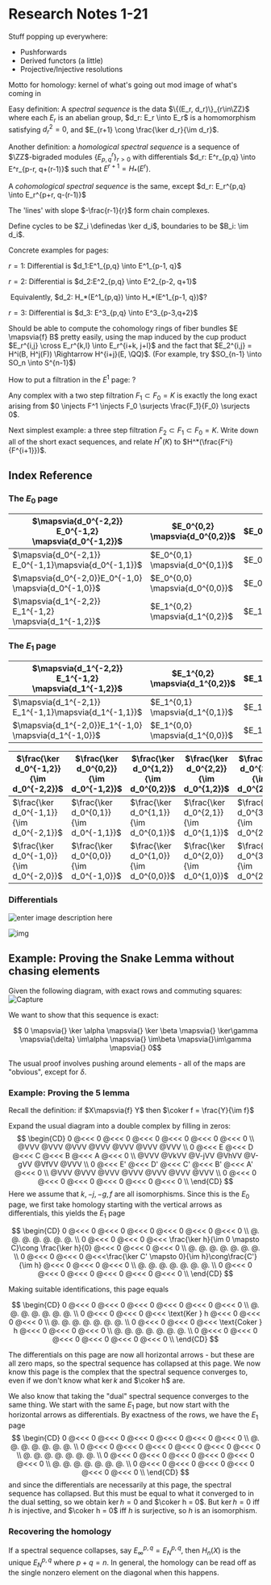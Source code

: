 # Research Notes 1-21

Stuff popping up everywhere:

- Pushforwards
- Derived functors (a little)
- Projective/Injective resolutions

Motto for homology: kernel of what's going out mod image of what's coming in

Easy definition: A *spectral sequence* is the data $\{(E_r, d_r)\}_{r\in\ZZ}$ where each $E_r$ is an abelian group, $d_r: E_r \into E_r$ is a homomorphism satisfying $d_r^2=0$, and $E_{r+1} \cong \frac{\ker d_r}{\im d_r}$.

Another definition: a *homological spectral sequence* is a sequence of $\ZZ$-bigraded modules $\{E^r_{p,q}\}_{r > 0}$ with differentials $d_r: E^r_{p,q} \into E^r_{p-r, q+(r-1)}$ such that $E^{r+1} = H_*(E^r)$.

A *cohomological spectral sequence* is the same, except $d_r: E_r^{p,q} \into E_r^{p+r, q-(r-1)}$

The 'lines' with slope $-\frac{r-1}{r}$ form chain complexes.

Define cycles to be $Z_i \definedas \ker d_i$, boundaries to be $B_i: \im d_i$.

Concrete examples for pages:

$r=1$: Differential is $d_1:E^1_{p,q} \into E^1_{p-1, q}$

$r=2$: Differential is $d_2:E^2_{p,q} \into E^2_{p-2, q+1}$

​	Equivalently, $d_2: H_*(E^1_{p,q}) \into H_*(E^1_{p-1, q})$?

$r=3$: Differential is $d_3: E^3_{p,q} \into E^3_{p-3,q+2}$



Should be able to compute the cohomology rings of fiber bundles $E \mapsvia{f} B$ pretty easily, using the map induced by the cup product $E_r^{i,j} \cross E_r^{k,l} \into E_r^{i+k, j+l}$ and the fact that $E_2^{i,j} = H^i(B, H^j(F)) \Rightarrow H^{i+j}(E, \QQ)$. (For example, try $SO_{n-1} \into SO_n \into S^{n-1}$)

How to put a filtration in the $E^1$ page: ?

Any complex with a two step filtration $F_1 \subset F_0 = K$ is exactly the long exact arising from $0 \injects F^1 \injects F_0 \surjects \frac{F_1}{F_0} \surjects 0$.

Next simplest example: a three step filtration $F_2 \subset F_1 \subset F_0 = K$. Write down all of the short exact sequences, and relate $H^*(K)$ to $H^*(\frac{F^i}{F^{i+1}})$.



## Index Reference

### The $E_0$ page

| $\mapsvia{d_0^{-2,2}} E_0^{-1,2} \mapsvia{d_0^{-1,2}}$ | $E_0^{0,2} \mapsvia{d_0^{0,2}}$ | $E_0^{1,2}\mapsvia{d_0^{1,2}}$  | $E_0^{2,2}\mapsvia{d_0^{2,2}}$  | $E_0^{3,2}\mapsvia{d_0^{3,2}}$ | $E_0^{4,2} \mapsvia{d_0^{4,2}}$ | $E_0^{5,2} \mapsvia{d_0^{5,2}}$ |
| ---------------------------------------- | ------------------------------- | ------------------------------- | ------------------------------- | ------------------------------ | ------------------------------- | ------------------------------- |
| $\mapsvia{d_0^{-2,1}} E_0^{-1,1}\mapsvia{d_0^{-1,1}}$ | $E_0^{0,1} \mapsvia{d_0^{0,1}}$ | $E_0^{1,1}\mapsvia{d_0^{1,1}}$  | $E_0^{2,1}\mapsvia{d_0^{2,1}}$  | $E_0^{3,1}\mapsvia{d_0^{3,1}}$ | $E_0^{4,1}\mapsvia{d_0^{4,1}}$  | $E_0^{5,1} \mapsvia{d_0^{5,1}}$ |
| $\mapsvia{d_0^{-2,0}}E_0^{-1,0} \mapsvia{d_0^{-1,0}}$ | $E_0^{0,0} \mapsvia{d_0^{0,0}}$ | $E_0^{1,0} \mapsvia{d_0^{1,0}}$ | $E_0^{2,0} \mapsvia{d_0^{2,0}}$ | $E_0^{3,0}\mapsvia{d_0^{3,0}}$ | $E_0^{4,0}\mapsvia{d_0^{4,0}}$  | $E_0^{5,0} \mapsvia{d_0^{5,0}}$ |
| $\mapsvia{d_1^{-2,2}} E_1^{-1,2} \mapsvia{d_1^{-1,2}}$ | $E_1^{0,2} \mapsvia{d_1^{0,2}}$ | $E_1^{1,2}\mapsvia{d_1^{1,2}}$  | $E_1^{2,2}\mapsvia{d_1^{2,2}}$  | $E_1^{3,2}\mapsvia{d_1^{3,2}}$ | $E_1^{4,2} \mapsvia{d_1^{4,2}}$ | $E_1^{5,2} \mapsvia{d_1^{5,2}}$ |


### The $E_1$ page

| $\mapsvia{d_1^{-2,2}} E_1^{-1,2} \mapsvia{d_1^{-1,2}}$ | $E_1^{0,2} \mapsvia{d_1^{0,2}}$ | $E_1^{1,2}\mapsvia{d_1^{1,2}}$  | $E_1^{2,2}\mapsvia{d_1^{2,2}}$  | $E_1^{3,2}\mapsvia{d_1^{3,2}}$ | $E_1^{4,2} \mapsvia{d_1^{4,2}}$ | $E_1^{5,2} \mapsvia{d_1^{5,2}}$ |
| ---------------------------------------- | ------------------------------- | ------------------------------- | ------------------------------- | ------------------------------ | ------------------------------- | ------------------------------- |
| $\mapsvia{d_1^{-2,1}} E_1^{-1,1}\mapsvia{d_1^{-1,1}}$ | $E_1^{0,1} \mapsvia{d_1^{0,1}}$ | $E_1^{1,1}\mapsvia{d_1^{1,1}}$  | $E_1^{2,1}\mapsvia{d_1^{2,1}}$  | $E_1^{3,1}\mapsvia{d_1^{3,1}}$ | $E_1^{4,1}\mapsvia{d_1^{4,1}}$  | $E_1^{5,1} \mapsvia{d_1^{5,1}}$ |
| $\mapsvia{d_1^{-2,0}}E_1^{-1,0} \mapsvia{d_1^{-1,0}}$ | $E_1^{0,0} \mapsvia{d_1^{0,0}}$ | $E_1^{1,0} \mapsvia{d_1^{1,0}}$ | $E_1^{2,0} \mapsvia{d_1^{2,0}}$ | $E_1^{3,0}\mapsvia{d_1^{3,0}}$ | $E_1^{4,0}\mapsvia{d_1^{4,0}}$  | $E_1^{5,0} \mapsvia{d_1^{5,0}}$ |

| $\frac{\ker d_0^{-1,2}}{\im d_0^{-2,2}}$ | $\frac{\ker d_0^{0,2}}{\im d_0^{-1,2}}$ | $\frac{\ker d_0^{1,2}}{\im d_0^{0,2}}$ | $\frac{\ker d_0^{2,2}}{\im d_0^{1,2}}$ | $\frac{\ker d_0^{3,2}}{\im d_0^{2,2}}$ | $\frac{\ker d_0^{4,2}}{\im d_0^{3,2}}$ | $\frac{\ker d_0^{5,2}}{\im d_0^{4,2}}$ |
| ---------------------------------------- | --------------------------------------- | -------------------------------------- | -------------------------------------- | -------------------------------------- | -------------------------------------- | -------------------------------------- |
| $\frac{\ker d_0^{-1,1}}{\im d_0^{-2,1}}$ | $\frac{\ker d_0^{0,1}}{\im d_0^{-1,1}}$ | $\frac{\ker d_0^{1,1}}{\im d_0^{0,1}}$ | $\frac{\ker d_0^{2,1}}{\im d_0^{1,1}}$ | $\frac{\ker d_0^{3,1}}{\im d_0^{2,1}}$ | $\frac{\ker d_0^{4,1}}{\im d_0^{3,1}}$ | $\frac{\ker d_0^{5,1}}{\im d_0^{4,1}}$ |
| $\frac{\ker d_0^{-1,0}}{\im d_0^{-2,0}}$ | $\frac{\ker d_0^{0,0}}{\im d_0^{-1,0}}$ | $\frac{\ker d_0^{1,0}}{\im d_0^{0,0}}$ | $\frac{\ker d_0^{2,0}}{\im d_0^{1,0}}$ | $\frac{\ker d_0^{3,0}}{\im d_0^{2,0}}$ | $\frac{\ker d_0^{4,0}}{\im d_0^{3,0}}$ | $\frac{\ker d_0^{5,0}}{\im d_0^{4,0}}$ |

### Differentials

![enter image description here](https://i.stack.imgur.com/AeWFZ.png)

![img](https://i.stack.imgur.com/de8wd.png)

## Example: Proving the Snake Lemma without chasing elements

Given the following diagram, with exact rows and commuting squares:![Capture](Capture.PNG)

We want to show that this sequence is exact:

$$ 0 \mapsvia{} \ker \alpha \mapsvia{} \ker \beta \mapsvia{} \ker\gamma \mapsvia{\delta} \im\alpha \mapsvia{} \im\beta \mapsvia{}\im\gamma \mapsvia{} 0$$

The usual proof involves pushing around elements - all of the maps are "obvious", except for $\delta$.

### Example: Proving the 5 lemma

Recall the definition: if $X\mapsvia{f} Y$ then $\coker f = \frac{Y}{\im f}$

Expand the usual diagram into a double complex by filling in zeros:
$$
\begin{CD}
0 @<<< 0 @<<< 0 @<<< 0 @<<< 0 @<<< 0 @<<< 0 \\
@VVV @VVV @VVV @VVV @VVV @VVV @VVV \\
0 @<<< E @<<< D @<<< C @<<< B @<<< A @<<< 0 \\
@VVV @VkVV @V-jVV @VhVV @V-gVV @VfVV @VVV \\
0 @<<< E' @<<< D' @<<< C' @<<< B' @<<< A' @<<< 0 \\
@VVV @VVV @VVV @VVV @VVV @VVV @VVV \\
0 @<<< 0 @<<< 0 @<<< 0 @<<< 0 @<<< 0 @<<< 0 \\
\end{CD}
$$
Here we assume that $k, -j,  -g, f$ are all isomorphisms. Since this is the $E_0$ page, we first take homology starting with the vertical arrows as differentials, this yields the $E_1$ page


$$
\begin{CD}
0 @<<< 0 @<<< 0 @<<< 0 @<<< 0 @<<< 0 @<<< 0 \\
@. @. @. @. @. @. @. \\
0 @<<< 0 @<<< 0 @<<< \frac{\ker h}{\im 0 \mapsto C}\cong \frac{\ker h}{0} @<<< 0 @<<< 0 @<<< 0 \\
@. @. @. @. @. @. @. \\
0 @<<< 0 @<<< 0 @<<<\frac{\ker C' \mapsto 0}{\im h}\cong\frac{C'}{\im h} @<<< 0 @<<< 0 @<<< 0 \\
@. @. @. @. @. @. @. \\
0 @<<< 0 @<<< 0 @<<< 0 @<<< 0 @<<< 0 @<<< 0 \\
\end{CD}
$$

Making suitable identifications, this page equals


$$
\begin{CD}
0 @<<< 0 @<<< 0 @<<< 0 @<<< 0 @<<< 0 @<<< 0 \\
@. @. @. @. @. @. @. \\
0 @<<< 0 @<<< 0 @<<< \text{Ker } h @<<< 0 @<<< 0 @<<< 0 \\
@. @. @. @. @. @. @. \\
0 @<<< 0 @<<< 0 @<<< \text{Coker } h @<<< 0 @<<< 0 @<<< 0 \\
@. @. @. @. @. @. @. \\
0 @<<< 0 @<<< 0 @<<< 0 @<<< 0 @<<< 0 @<<< 0 \\
\end{CD}
$$

The differentials on this page are now all horizontal arrows - but these are all zero maps, so the spectral sequence has collapsed at this page. We now know this page is the complex that the spectral sequence converges to, even if we don't know what $\ker k$ and $\coker h$ are.

We also know that taking the "dual" spectral sequence converges to the same thing. We start with the same $E_1$ page, but now start with the horizontal arrows as differentials. By exactness of the rows, we have the $E_1$ page
$$
\begin{CD}
0 @<<< 0 @<<< 0 @<<< 0 @<<< 0 @<<< 0 @<<< 0 \\
@. @. @. @. @. @. @. \\
0 @<<< 0 @<<< 0 @<<< 0 @<<< 0 @<<< 0 @<<< 0 \\
@. @. @. @. @. @. @. \\
0 @<<< 0 @<<< 0 @<<< 0 @<<< 0 @<<< 0 @<<< 0 \\
@. @. @. @. @. @. @. \\
0 @<<< 0 @<<< 0 @<<< 0 @<<< 0 @<<< 0 @<<< 0 \\
\end{CD}
$$
and since the differentials are necessarily at this page, the spectral sequence has collapsed. But this must be equal to what it converged to in the dual setting, so we obtain $\ker h = 0$ and $\coker h = 0$. But $\ker h = 0$ iff $h$ is injective, and $\coker h = 0$ iff $h$ is surjective, so $h$ is an isomorphism.

### Recovering the homology

If a spectral sequence collapses, say $E_\infty^{p,q} = E_N^{p,q}$, then $H_n(X)$ is the unique $E_N^{p,q}$ where $p+q=n$. In general, the homology can be read off as the single nonzero element on the diagonal when this happens.
